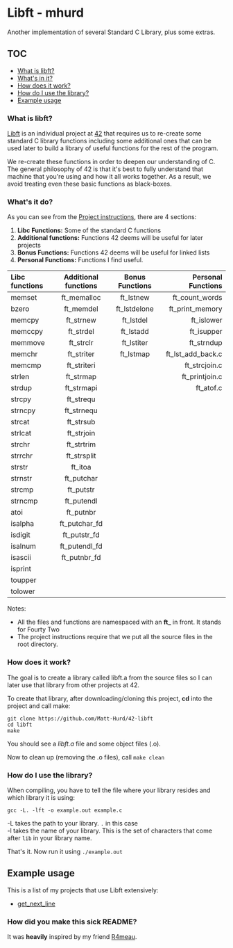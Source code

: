 # Libft - mhurd
Another implementation of several Standard C Library, plus some extras.

## TOC
- [What is libft?](#what-is-libft)
- [What's in it?](#whats-in-it)
- [How does it work?](#how-does-it-work)
- [How do I use the library?](#how-do-i-use-the-library)
- [Example usage](#example-usage)


### What is libft?
[Libft][1] is an individual project at [42][2] that requires us to re-create some standard C library functions including some additional ones that can be used later to build a library of useful functions for the rest of the program.

We re-create these functions in order to deepen our understanding of C. The general philosophy of 42 is that it's best to fully understand that machine that you're using and how it all works together. As a result, we avoid treating even these basic functions as black-boxes.

### What's it do?

As you can see from the [Project instructions][1], there are 4 sections:

1.  **Libc Functions:** Some of the standard C functions
2.  **Additional functions:** Functions 42 deems will be useful for later projects
3.  **Bonus Functions:** Functions 42 deems will be useful for linked lists
4.  **Personal Functions:** Functions I find useful.

Libc functions | Additional functions | Bonus Functions | Personal Functions
:----------- | :-----------: | :-----------: | -----------:
memset		| ft_memalloc	| ft_lstnew		| ft_count_words
bzero		| ft_memdel		| ft_lstdelone	| ft_print_memory
memcpy		| ft_strnew		| ft_lstdel		| ft_islower    
memccpy		| ft_strdel		| ft_lstadd		| ft_isupper    
memmove		| ft_strclr		| ft_lstiter	| ft_strndup    
memchr		| ft_striter	| ft_lstmap		| ft_lst_add_back.c
memcmp		| ft_striteri	|				| ft_strcjoin.c
strlen		| ft_strmap		|				| ft_printjoin.c
strdup		| ft_strmapi	|				| ft_atof.c
strcpy		| ft_strequ		|				|
strncpy		| ft_strnequ	|				|
strcat		| ft_strsub		|				|
strlcat		| ft_strjoin	|				|
strchr		| ft_strtrim	|				|
strrchr		| ft_strsplit	|				|
strstr		| ft_itoa		|				|
strnstr		| ft_putchar	|				|
strcmp		| ft_putstr		|				|
strncmp		| ft_putendl	|				|
atoi		| ft_putnbr		|				|
isalpha		| ft_putchar_fd	|				|
isdigit		| ft_putstr_fd	|				|
isalnum		| ft_putendl_fd	|				|
isascii		| ft_putnbr_fd	|				|
isprint		|				| 				|
toupper		|				| 				|
tolower		|				| 				|

Notes:

- All the files and functions are namespaced with an **ft_** in front. It stands for Fourty Two
- The project instructions require that we put all the source files in the root directory.

### How does it work?

The goal is to create a library called libft.a from the source files so I can later use that library from other projects at 42.

To create that library, after downloading/cloning this project, **cd** into the project and call make:

	git clone https://github.com/Matt-Hurd/42-libft
	cd libft
	make

You should see a *libft.a* file and some object files (.o).


Now to clean up (removing the .o files), call `make clean`

### How do I use the library?

When compiling, you have to tell the file where your library resides and which library it is using:

`gcc -L. -lft -o example.out example.c`

-L takes the path to your library. `.` in this case<br>
-l takes the name of your library. This is the set of characters that come after `lib` in your library name.

That's it. Now run it using `./example.out`

## Example usage

This is a list of my projects that use Libft extensively:

* [get_next_line](https://github.com/Matt-Hurd/42-gnl)


### How did you make this sick README?

It was **heavily** inspired by my friend [R4meau][3].

[1]: https://github.com/Matt-Hurd/42-libft/blob/master/libft.en.pdf "Libft PDF"
[2]: http://42.us.org "42 USA"
[3]: https://github.com/R4meau/ "R4meau's Github"
